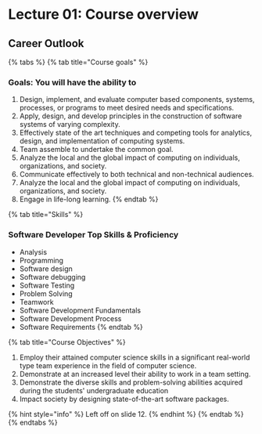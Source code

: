 # Lecture 01: Course overview

## Career Outlook

{% tabs %}
{% tab title="Course goals" %}
### Goals: You will have the ability to

1. Design, implement, and evaluate computer based components, systems, processes, or programs to meet desired needs and specifications.
2. Apply, design, and develop principles in the construction of software systems of varying complexity.
3. Effectively state of the art techniques and competing tools for analytics, design, and implementation of computing systems.
4. Team assemble to undertake the common goal. 
5. Analyze the local and the global impact of computing on individuals, organizations, and society.
6. Communicate effectively to both technical and non-technical audiences.
7. Analyze the local and the global impact of computing on individuals, organizations, and society.
8. Engage in life-long learning.
{% endtab %}

{% tab title="Skills" %}
### Software Developer Top Skills & Proficiency

* Analysis
* Programming
* Software design
* Software debugging
* Software Testing
* Problem Solving
* Teamwork
* Software Development Fundamentals
* Software Development Process
* Software Requirements
{% endtab %}

{% tab title="Course Objectives" %}
1. Employ their attained computer science skills in a significant real-world type team experience in the field of computer science.
2. Demonstrate at an increased level their ability to work in a team setting.
3. Demonstrate the diverse skills and problem-solving abilities acquired during the students' undergraduate education
4. Impact society by designing state-of-the-art software packages.

{% hint style="info" %}
Left off on slide 12.
{% endhint %}
{% endtab %}
{% endtabs %}

